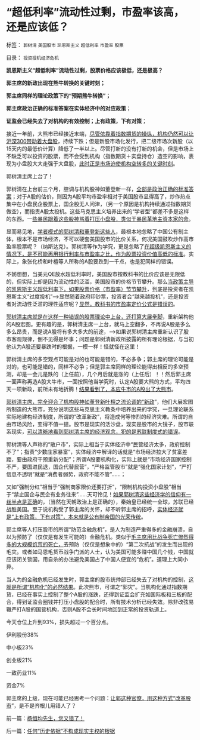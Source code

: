 # “超低利率”流动性过剩，市盈率该高，还是应该低？

标签： `郭树清` `美国股市` `凯恩斯主义` `超低利率` `市盈率` `股票` 

目录： `投资投机经济危机`

**凯恩斯主义“超低利率”流动性过剩，股票价格应该极低，还是极高？**

**郭主席的新政出现在熊牛转换的关键时刻；**

**郭主席同样的理论政策下的“预期熊牛转换”；**

**郭主席政治正确的标准答案在实体经济中的对应政策**；

**证监会已经失去了对机构的有效控制；上有政策，下有对策**；

接近一年前，大熊市已经接近末端，[尽管依靠着指数期货的操纵，机构仍然可以让沪深300带动着大盘股](../../../2012/3/29/期货指数是机构化操纵出大熊市的祸根；.md)，持续下跌；但是新股市场化发行，把二级市场次新股（以15天内的最低价计算）降低了一半以上。尽管打新的没有打新的机会，但是市场上不缺乏可以投资的股票，而不会受到机构（指数期货＋实盘持仓）造空的影响，表现为小盘股大大走强于大盘股，[此时正是市场迫使机构空转多的关键时刻](../../../2012/1/30/A股散户化降低市场风险，打压散户的结果是恶性通货膨胀.md)。

郭树清主席上台了！

郭树清在上台前三个月，腔调与机构股神如董登新一样，[全部是政治正确的标准答案](../../../2012/8/29/郭政委的那条新政“政治不正确”？.md)；对于A股的估价，则因为A股平均市盈率相对于美国股市显得高了，炒作热点集中在小盘民企股票上，国企股无人问津，（另一个原因是机构持续通过指数期货做空），而指责A股太投机。这些马克思主义培养出来的“学者型”都差不多是这样的东西。一[些暴民跟着这些股神骂着打压小盘股，类似于暴民革地主资本家的命](../../../2012/8/28/损人不利已的愚暴贱民.md)。

显而易见地，[学者模式的郭树清和董登新这些人](../../../2011/6/13/世界上有蠢猪并不奇怪.md)，最根本地忽略了中国公有制主体，根本不是市场经济，不可以硬套美国股市的比价关系，何况美国鼓吹炒作高市盈率股票呢？（纳斯达克）。郭树清等作为学究，更是忽略了[在超级凯恩斯主义的情况下，是不可能再用银行利率与市盈率之比，作为股票投资价值高低的标准](../../../2010/3/25/炒股风险大，不炒股风险更大.md)。实际上，象张化桥和叶檀等人所称的A股要跌到一千点，也是犯同样的错误。

不妨想想，当美元QE放水超低利率时，美国股市按教科书的比价应该是无限低的，但实际上却是因为流动性的泛滥，美国股市的价格节节攀升。那么[当政策主导的凯恩斯主义超低利率下，如果股票价格（市盈率）节节攀升](../../../2012/1/9/特权经济下的民企市盈率无限高！.md)，到底是投资者在凯恩斯主义“过度投机”——>显然随着政府印钞票，投资者会“越来越投机”，还是投资者对流动性泛滥的理性适应呢？[显然，教科书的市盈率定价公式是错误的](../../../2009/8/20/经济危机的同时别忘记了流动性过剩.md)。

[郭树清主席就是在这样一种错误的股票理论中上台，还打算大展拳脚](../../../2012/6/20/（凯恩斯主义＋紧缩预期）的疯疯颠颠.md)，重新架构他的A股宏图。更有趣的是，郭树清主席一上台，就马上空翻多，不再说A股是多么多么昂贵，而是说A股将有多大多大的前途，——>如果说郭树清主席重新认识了股市客观规律，倒不见得是坏事；问题是郭树清新政所披露的所有理论根据，与当初他认为A股还要暴跌时的根据，一模一样！怪就怪在这里！

郭树清主席的多空观点可能是对的也可能是错的，不必多争；郭主席的理论可能是对的，也可能是错的，同样不必争；但是郭主席同样的理论能得出相反的多空预测，却是一会儿是跌的（上任前），几个月后就是涨的（上任后）！！然后郭主席一面声称再造A股大牛市，一面按照他当学究时，认定A股要大熊的方式，平均四天一项新政，前所未有地折腾！[结果看到了，本应牛市的A股出了大熊市](../../../2012/9/21/证监会恐怕要对大熊市负全部责任.md)。

[郭树清主席，完全迎合了机构股神如董登新叶檀之流论调的“新政](../../../2009/12/10/专家教授嫌中国税收太轻，“向国际接轨”.md)”，他们大展宏图所制造的大熊市，充分说明这些马克思主义教条中培养出来的学究，一旦理论联系实际地建构经济制度，所谓的“改革新政”，将造成何等惨烈的经济灾难。所谓的自由市场风险，变得不值一提。股市是现实的活沙盘，现实是股市的大镜子，股市联系现实，[可以清晰地看到郭树清主席的经济观念，犯的是苏联制度式的错误](../../../2012/9/24/小贩民营能坑你几个钱？苏联崩溃的大熊市.md)。

郭树清等人声称的“散户市”，实际上相当于实体经济中“民营经济太多，政府控制不了”；指责“少数庄家暴富”，实体经济中解译的话就是“市场经济拉大了贫富差距，要由政府干预重新分配”；所谓A股要机构化，实际上就是“市场经济国家控制不严，要国进民退，国企代替民营”，“严格监管股市”就是“强化国家计划”，“严打信息不透明”就是“消费者弱势，政府不能不管”……；

又如“强制分红”相当于“强制商家限价还要打折”，“限制机构投资小盘股”相当于“禁止国企与民企有业务往来”……天可怜见！[如果郭树清这些经济学的信仰有一丝半点是正确](../../../2012/9/20/大熊市怎么才不会白白损失？.md)的，（当然在天朝政治上是正确的），秦始皇已经统一全球，苏联已经战胜美国。至于说机构受了郭主席的关怀，却不听郭主席的招呼，[实体经济就是“上有政策，下有对策”，本来就是公有制帝国的光荣传统](../../../2010/8/29/腐败：上有政策，下有对策？一抓就死，一放就乱？.md)。

郭主席等人打压股市的所谓“防范金融危机”，是人为制造严重得多的金融崩溃，自以为预防了（仅仅是有发生可能的）金融危机。类似于[毛主席用比战争死亡惨烈得多的大规模饥荒的死亡，](../../../2012/5/19/公有制的饥饿和社会主义的饥荒.md)去预防（仅仅是想象中的）“第二次抗战”的发生而出现的毛灾。或者如马恩毛货币战争门派的人士，认为美国可能多赚中国几个钱，中国就应该闭关锁国，用自杀的办法避免美国占了中国人便宜的“危机”。道理上大同小异。



当人为的金融危机已经发生时，郭主席的股市统帅部已经失去了对机构的控制，[这就是所谓“机构化”的必然结果](../../../2012/7/16/如果公有制是低效益的，证监会的政策就在制造漫漫熊市.md)。此次熊市，可谓之“郭灾”。当机构化通过指数期货，已经在事实上控制了整个A股的涨跌，还得到证监会扩充如国际板和三板的配合，得到证监会圈钱并打压小盘股的配合时，所有技术分析已经失效。除非改弦易辙严打A股的国营机构，否则A股不会长时间地回到正常的投资轨道上。



今天仓位上升到93%，损失超过一个百分点。

伊利股份38%

中小板23%

创业板21%

一致药业11%

资金7%

郭主席的上级，现在可能已经思考一个问题：[让郭这种官僚，用这种方式“改革股市](../../../2012/6/7/国有垄断利益集团借改革为名“跑马圈地”.md)”，是不是齐根儿用错人了？



前一篇：[杨恒均先生，您又错了！](../../../2012/9/26/杨恒均先生，您又错了！.md)

后一篇：[任何“历史依据”不构成现实主权的根据](../../../2012/9/28/任何“历史依据”不构成现实主权的根据.md)